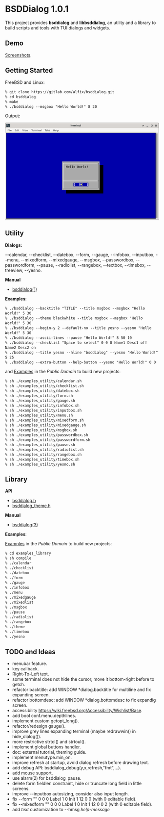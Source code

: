 # BSDDialog 1.0.1

This project provides **bsddialog** and **libbsddialog**, an utility
and a library to build scripts and tools with TUI dialogs and widgets.


## Demo

[Screenshots](https://www.flickr.com/photos/alfonsosiciliano/albums/72157720215006074).


## Getting Started

FreeBSD and Linux:

```
% git clone https://gitlab.com/alfix/bsddialog.git
% cd bsddialog
% make
% ./bsddialog --msgbox "Hello World!" 8 20
```

Output:

![screenshot](screenshot.png)


## Utility

**Dialogs:**

--calendar, --checklist, --datebox, --form, --gauge, --infobox, --inputbox,
--menu, --mixedform, --mixedgauge, --msgbox, --passwordbox, --passwordform,
--pause, --radiolist, --rangebox, --textbox, --timebox, --treeview, --yesno.

**Manual**

 - [bsddialog(1)](https://alfonsosiciliano.gitlab.io/posts/2022-01-26-manual-bsddialog.html)


**Examples**:

```
% ./bsddialog --backtitle "TITLE" --title msgbox --msgbox "Hello World!" 5 30
% ./bsddialog --theme blackwhite --title msgbox --msgbox "Hello World!" 5 30
% ./bsddialog --begin-y 2 --default-no --title yesno --yesno "Hello World!" 5 30
% ./bsddialog --ascii-lines --pause "Hello World!" 8 50 10
% ./bsddialog --checklist "Space to select" 0 0 0 Name1 Desc1 off Name2 Desc2 on
% ./bsddialog --title yesno --hline "bsddialog" --yesno "Hello World!" 5 25
% ./bsddialog --extra-button --help-button --yesno "Hello World!" 0 0
```

and [Examples](https://gitlab.com/alfix/bsddialog/-/tree/main/examples_utility)
in the _Public Domain_ to build new projects:
```
% sh ./examples_utility/calendar.sh
% sh ./examples_utility/checklist.sh
% sh ./examples_utility/datebox.sh
% sh ./examples_utility/form.sh
% sh ./examples_utility/gauge.sh
% sh ./examples_utility/infobox.sh
% sh ./examples_utility/inputbox.sh
% sh ./examples_utility/menu.sh
% sh ./examples_utility/mixedform.sh
% sh ./examples_utility/mixedgauge.sh
% sh ./examples_utility/msgbox.sh
% sh ./examples_utility/passwordbox.sh
% sh ./examples_utility/passwordform.sh
% sh ./examples_utility/pause.sh
% sh ./examples_utility/radiolist.sh
% sh ./examples_utility/rangebox.sh
% sh ./examples_utility/timebox.sh
% sh ./examples_utility/yesno.sh
```

## Library

**API**

 - [bsddialog.h](https://gitlab.com/alfix/bsddialog/-/blob/main/lib/bsddialog.h)
 - [bsddialog\_theme.h](https://gitlab.com/alfix/bsddialog/-/blob/main/lib/bsddialog_theme.h)


**Manual**

 - [bsddialog(3)](https://alfonsosiciliano.gitlab.io/posts/2022-01-15-manual-libbsddialog.html)


**Examples**:

[Examples](https://gitlab.com/alfix/bsddialog/-/tree/main/examples_library)
in the _Public Domain_ to build new projects:
```
% cd examples_library
% sh compile
% ./calendar
% ./checklist
% ./datebox
% ./form
% ./gauge
% ./infobox
% ./menu
% ./mixedgauge
% ./mixedlist
% ./msgbox
% ./pause
% ./radiolist
% ./rangebox
% ./theme
% ./timebox
% ./yesno
```


## TODO and Ideas

 - menubar feature.
 - key callback.
 - Right-To-Left text.
 - some terminal does not hide the cursor, move it bottom-right before to getch.
 - refactor backtitle: add WINDOW \*dialog.backtitle for multiline and fix expanding screen.
 - refactor bottomdesc: add WINDOW \*dialog.bottomdesc to fix expandig screen.
 - accessibility https://wiki.freebsd.org/Accessibility/Wishlist/Base.
 - add bool conf.menu.depthlines.
 - implement custom getopt\_long().
 - refactor/redesign gauge().
 - improve grey lines expanding terminal (maybe redrawwin() in hide\_dialog()).
 - more restrictive strtol() and strtoul().
 - implement global buttons handler.
 - doc: external tutorial, theming guide.
 - implement menutype.min\_on.
 - improve refresh at startup, avoid dialog refresh before drawing text.
 - add debug API: bsddialog\_debug(y,x,refresh,"fmt",...).
 - add mouse support.
 - use alarm(2) for bsddialog\_pause.
 - delete form fieldlen constraint, hide or truncate long field in little screens.
 - improve --inputbox autosizing, consider also input length.
 - fix --form "" 0 0 0 Label 1 0 Init 1 12 0 0 (with 0 editable field).
 - fix --mixedform "" 0 0 0 Label 1 0 Init 1 12 0 0 2 (with 0 editable field).
 - add *text* customization to --hmsg *help-message*
